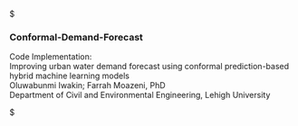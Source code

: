 $
### Conformal-Demand-Forecast

Code Implementation: \
Improving urban water demand forecast using conformal prediction-based hybrid machine learning models \
Oluwabunmi Iwakin; Farrah Moazeni, PhD \
Department of Civil and Environmental Engineering, Lehigh University 

$
